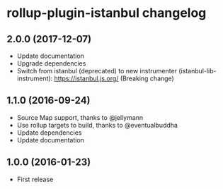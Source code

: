# rollup-plugin-istanbul changelog

## 2.0.0 (2017-12-07)

* Update documentation
* Upgrade dependencies
* Switch from istanbul (deprecated) to new instrumenter (istanbul-lib-instrument): https://istanbul.js.org/ (Breaking change)

## 1.1.0 (2016-09-24)

* Source Map support, thanks to @jellymann
* Use rollup targets to build, thanks to @eventualbuddha
* Update dependencies
* Update documentation

## 1.0.0 (2016-01-23)

* First release

